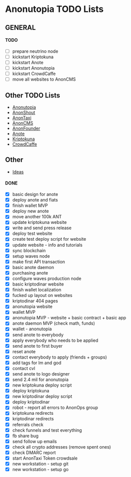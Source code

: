 # Anonutopia TODO Lists

## GENERAL

#### TODO

- [ ] prepare neutrino node
- [ ] kickstart Kriptokuna
- [ ] kickstart Anote
- [ ] kickstart Anonutopia
- [ ] kickstart CrowdCaffe
- [ ] move all websites to AnonCMS

## Other TODO Lists

- [Anonutopia](anonutopia.md)
- [AnonShout](anonshout.md)
- [AnonTaxi](anontaxi.md)
- [AnonCMS](anoncms.md)
- [AnonFounder](anonfounder.md)
- [Anote](anote.md)
- [Kriptokuna](kriptokuna.md)
- [CrowdCaffe](crowdcaffe.md)

## Other

- [Ideas](ideas.md)

#### DONE

- [x] basic design for anote
- [x] deploy anote and fiats
- [x] finish wallet MVP
- [x] deploy new anote
- [x] move another 100k ANT
- [x] update kriptokuna website
- [x] write and send press release
- [x] deploy test website
- [x] create test deploy script for website
- [x] update website - info and tutorials
- [x] sync blockchain
- [x] setup waves node
- [x] make first API transaction
- [x] basic anote daemon
- [x] purchasing anote
- [x] configure waves production node 
- [x] basic kriptodinar website
- [x] finish wallet localization
- [x] fucked up layout on websites
- [x] kriptodinar 404 pages
- [x] anonutopia website
- [x] wallet MVP
- [x] anonutopia MVP - website + basic contract + basic app
- [x] anote daemon MVP (check math, funds)
- [x] wallet - anonutopia
- [x] send anote to everybody
- [x] apply everybody who needs to be applied
- [x] send anote to first buyer
- [x] reset anote
- [x] contact everybody to apply (friends + groups)
- [x] add tags for lm and god
- [x] contact cvl
- [x] send anote to logo designer
- [x] send 2.4 mil for anonutopia
- [x] new kriptokuna deploy script
- [x] deploy kriptokuna
- [x] new kriptodinar deploy script
- [x] deploy kriptodinar
- [x] robot - report all errors to AnonOps group
- [x] kriptokuna redirects
- [x] kriptodinar redirects
- [x] referrals check
- [x] check funnels and test everything
- [x] fb share bug
- [x] send follow up emails
- [x] check all crypto addresses (remove spent ones)
- [x] check DMARC report
- [x] start AnonTaxi Token crowdsale
- [x] new workstation - setup git
- [x] new workstation - setup go
